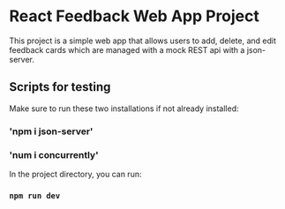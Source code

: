 # React Feedback Web App Project

This project is a simple web app that allows users to add, delete, and edit feedback cards which are managed with a mock REST api with a json-server.

## Scripts for testing

Make sure to run these two installations if not already installed:

### 'npm i json-server'
### 'num i concurrently'

In the project directory, you can run:

### `npm run dev`


